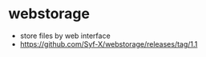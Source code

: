 # webstorage
+ store files by web interface 
+ https://github.com/Syf-X/webstorage/releases/tag/1.1
